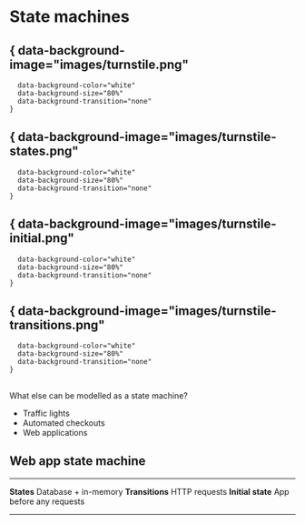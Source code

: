 # State machines

## { data-background-image="images/turnstile.png"
      data-background-color="white"
      data-background-size="80%"
      data-background-transition="none"
    }

## { data-background-image="images/turnstile-states.png"
      data-background-color="white"
      data-background-size="80%"
      data-background-transition="none"
    }

## { data-background-image="images/turnstile-initial.png"
      data-background-color="white"
      data-background-size="80%"
      data-background-transition="none"
    }

## { data-background-image="images/turnstile-transitions.png"
      data-background-color="white"
      data-background-size="80%"
      data-background-transition="none"
    }

##

<!-- TODO: if you have time, have a slide per example with a state machine diagram -->
What else can be modelled as a state machine?

- Traffic lights
- Automated checkouts
- Web applications

## Web app state machine

-----------------   ---------------------------
**States**          Database + in-memory
**Transitions**     HTTP requests
**Initial state**   App before any requests
-----------------   ---------------------------

